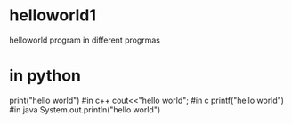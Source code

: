 # helloworld1
helloworld program in different progrmas
# in python
print("hello world")
#in c++
cout<<"hello world";
#in c
printf("hello world")
#in java
System.out.println("hello world")
